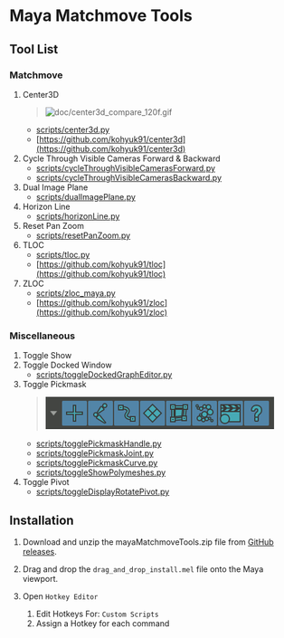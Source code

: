 # Maya Matchmove Tools

## Tool List
### Matchmove
1. Center3D
    > ![doc/center3d_compare_120f.gif](doc/center3d_compare_120f.gif)<br>
    - [scripts/center3d.py](scripts/center3d.py)
    - [https://github.com/kohyuk91/center3d](https://github.com/kohyuk91/center3d)
1. Cycle Through Visible Cameras Forward & Backward
    - [scripts/cycleThroughVisibleCamerasForward.py](scripts/cycleThroughVisibleCamerasForward.py)
    - [scripts/cycleThroughVisibleCamerasBackward.py](scripts/cycleThroughVisibleCamerasBackward.py)
1. Dual Image Plane
    - [scripts/dualImagePlane.py](scripts/dualImagePlane.py)
1. Horizon Line
    - [scripts/horizonLine.py](scripts/horizonLine.py)
1. Reset Pan Zoom
    - [scripts/resetPanZoom.py](scripts/resetPanZoom.py)
1. TLOC
    - [scripts/tloc.py](scripts/tloc.py)
    - [https://github.com/kohyuk91/tloc](https://github.com/kohyuk91/tloc)
1. ZLOC
    - [scripts/zloc_maya.py](scripts/zloc_maya.py)
    - [https://github.com/kohyuk91/zloc](https://github.com/kohyuk91/zloc)

### Miscellaneous
1. Toggle Show
1. Toggle Docked Window
    - [scripts/toggleDockedGraphEditor.py](scripts/toggleDockedGraphEditor.py)
1. Toggle Pickmask
    > ![doc/togglePickmask.gif](doc/togglePickmask.gif)<br>
    - [scripts/togglePickmaskHandle.py](scripts/togglePickmaskHandle.py)
    - [scripts/togglePickmaskJoint.py](scripts/togglePickmaskJoint.py)
    - [scripts/togglePickmaskCurve.py](scripts/togglePickmaskCurve.py)
    - [scripts/toggleShowPolymeshes.py](scripts/toggleShowPolymeshes.py)
1. Toggle Pivot
    - [scripts/toggleDisplayRotatePivot.py](scripts/toggleDisplayRotatePivot.py)

## Installation
1. Download and unzip the mayaMatchmoveTools.zip file from [GitHub releases](https://github.com/kohyuk91/mayaMatchmoveTools/releases).

1. Drag and drop the `drag_and_drop_install.mel` file onto the Maya viewport.

1. Open `Hotkey Editor`
    1. Edit Hotkeys For: `Custom Scripts`
    1. Assign a Hotkey for each command
